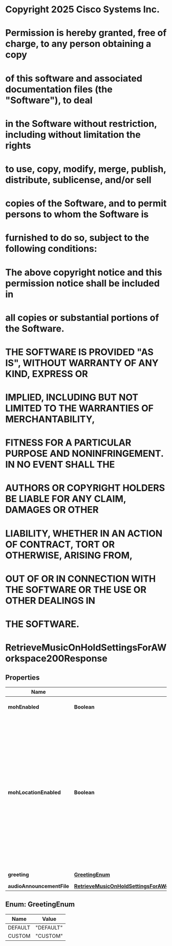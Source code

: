 <!--  Copyright 2025 Cisco Systems Inc.

Permission is hereby granted, free of charge, to any person obtaining a copy
of this software and associated documentation files (the "Software"), to deal
in the Software without restriction, including without limitation the rights
to use, copy, modify, merge, publish, distribute, sublicense, and/or sell
copies of the Software, and to permit persons to whom the Software is
furnished to do so, subject to the following conditions:

The above copyright notice and this permission notice shall be included in
all copies or substantial portions of the Software.

THE SOFTWARE IS PROVIDED "AS IS", WITHOUT WARRANTY OF ANY KIND, EXPRESS OR
IMPLIED, INCLUDING BUT NOT LIMITED TO THE WARRANTIES OF MERCHANTABILITY,
FITNESS FOR A PARTICULAR PURPOSE AND NONINFRINGEMENT. IN NO EVENT SHALL THE
AUTHORS OR COPYRIGHT HOLDERS BE LIABLE FOR ANY CLAIM, DAMAGES OR OTHER
LIABILITY, WHETHER IN AN ACTION OF CONTRACT, TORT OR OTHERWISE, ARISING FROM,
OUT OF OR IN CONNECTION WITH THE SOFTWARE OR THE USE OR OTHER DEALINGS IN
THE SOFTWARE.-->
# Copyright 2025 Cisco Systems Inc.
#
# Permission is hereby granted, free of charge, to any person obtaining a copy
# of this software and associated documentation files (the "Software"), to deal
# in the Software without restriction, including without limitation the rights
# to use, copy, modify, merge, publish, distribute, sublicense, and/or sell
# copies of the Software, and to permit persons to whom the Software is
# furnished to do so, subject to the following conditions:
#
# The above copyright notice and this permission notice shall be included in
# all copies or substantial portions of the Software.
#
# THE SOFTWARE IS PROVIDED "AS IS", WITHOUT WARRANTY OF ANY KIND, EXPRESS OR
# IMPLIED, INCLUDING BUT NOT LIMITED TO THE WARRANTIES OF MERCHANTABILITY,
# FITNESS FOR A PARTICULAR PURPOSE AND NONINFRINGEMENT. IN NO EVENT SHALL THE
# AUTHORS OR COPYRIGHT HOLDERS BE LIABLE FOR ANY CLAIM, DAMAGES OR OTHER
# LIABILITY, WHETHER IN AN ACTION OF CONTRACT, TORT OR OTHERWISE, ARISING FROM,
# OUT OF OR IN CONNECTION WITH THE SOFTWARE OR THE USE OR OTHER DEALINGS IN
# THE SOFTWARE.



# RetrieveMusicOnHoldSettingsForAWorkspace200Response


## Properties

| Name | Type | Description | Notes |
|------------ | ------------- | ------------- | -------------|
|**mohEnabled** | **Boolean** | Music on hold enabled or disabled for the workspace. |  |
|**mohLocationEnabled** | **Boolean** | Music on hold enabled or disabled for the location. The music on hold setting returned in the response is used only when music on hold is enabled at the location level. When &#x60;mohLocationEnabled&#x60; is false and &#x60;mohEnabled&#x60; is true, music on hold is disabled for the workspace. When &#x60;mohLocationEnabled&#x60; is true and &#x60;mohEnabled&#x60; is false, music on hold is turned off for the workspace. In both cases, music on hold will not be played. |  |
|**greeting** | [**GreetingEnum**](#GreetingEnum) | Greeting type for the workspace. |  |
|**audioAnnouncementFile** | [**RetrieveMusicOnHoldSettingsForAWorkspace200ResponseAudioAnnouncementFile**](RetrieveMusicOnHoldSettingsForAWorkspace200ResponseAudioAnnouncementFile.md) |  |  [optional] |



## Enum: GreetingEnum

| Name | Value |
|---- | -----|
| DEFAULT | &quot;DEFAULT&quot; |
| CUSTOM | &quot;CUSTOM&quot; |



